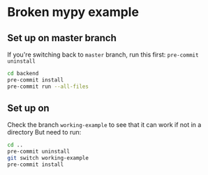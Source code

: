 # Broken mypy example

## Set up on master branch

If you're switching back to `master` branch, run this first: `pre-commit uninstall`

```bash
cd backend
pre-commit install
pre-commit run --all-files
```

## Set up on 

Check the branch `working-example` to see that it can work if not in a directory
But need to run:

```bash
cd ..
pre-commit uninstall
git switch working-example
pre-commit install
```
